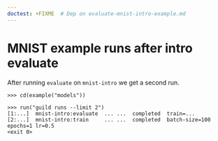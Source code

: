 ```yaml
---
doctest: +FIXME  # Dep on evaluate-mnist-intro-example.md
---
```


# MNIST example runs after intro evaluate

After running `evaluate` on `mnist-intro` we get a second run.

    >>> cd(example("models"))

    >>> run("guild runs --limit 2")
    [1:...]  mnist-intro:evaluate  ... ...  completed  train=...
    [2:...]  mnist-intro:train     ... ...  completed  batch-size=100 epochs=1 lr=0.5
    <exit 0>
